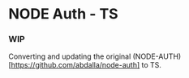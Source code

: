 # NODE Auth - TS

### WIP
Converting and updating the original (NODE-AUTH)[https://github.com/abdalla/node-auth] to TS.